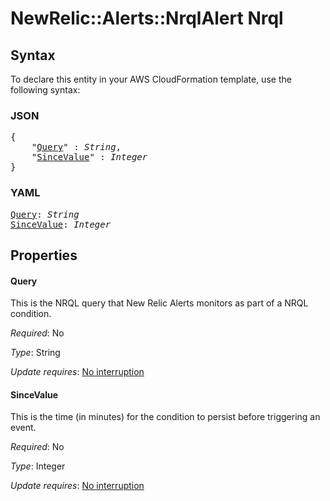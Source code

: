 # NewRelic::Alerts::NrqlAlert Nrql

## Syntax

To declare this entity in your AWS CloudFormation template, use the following syntax:

### JSON

<pre>
{
    "<a href="#query" title="Query">Query</a>" : <i>String</i>,
    "<a href="#sincevalue" title="SinceValue">SinceValue</a>" : <i>Integer</i>
}
</pre>

### YAML

<pre>
<a href="#query" title="Query">Query</a>: <i>String</i>
<a href="#sincevalue" title="SinceValue">SinceValue</a>: <i>Integer</i>
</pre>

## Properties

#### Query

This is the NRQL query that New Relic Alerts monitors as part of a NRQL condition.

_Required_: No

_Type_: String

_Update requires_: [No interruption](https://docs.aws.amazon.com/AWSCloudFormation/latest/UserGuide/using-cfn-updating-stacks-update-behaviors.html#update-no-interrupt)

#### SinceValue

This is the time (in minutes) for the condition to persist before triggering an event.

_Required_: No

_Type_: Integer

_Update requires_: [No interruption](https://docs.aws.amazon.com/AWSCloudFormation/latest/UserGuide/using-cfn-updating-stacks-update-behaviors.html#update-no-interrupt)

